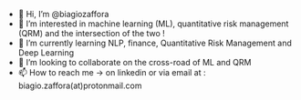 - 👋 Hi, I’m @biagiozaffora
- 👀 I’m interested in machine learning (ML), quantitative risk management (QRM) and the intersection of the two !
- 🌱 I’m currently learning NLP, finance, Quantitative Risk Management and Deep Learning 
- 💞️ I’m looking to collaborate on the cross-road of ML and QRM
- 📫 How to reach me -> on linkedin or via email at : biagio.zaffora(at)protonmail.com

<!---
biagiozaffora/biagiozaffora is a ✨ special ✨ repository because its `README.md` (this file) appears on your GitHub profile.
You can click the Preview link to take a look at your changes.
--->
